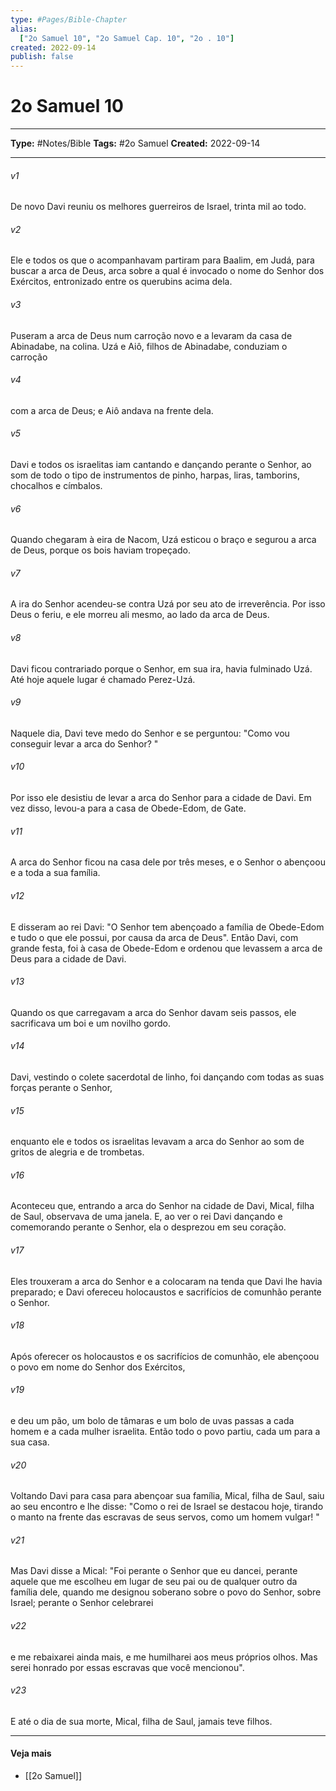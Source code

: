 ```yaml
---
type: #Pages/Bible-Chapter
alias:
  ["2o Samuel 10", "2o Samuel Cap. 10", "2o . 10"]
created: 2022-09-14
publish: false
---
```


# 2o Samuel 10

---

**Type:** #Notes/Bible
**Tags:** #2o Samuel
**Created:** 2022-09-14

---

###### v1
De novo Davi reuniu os melhores guerreiros de Israel, trinta mil ao todo.
###### v2
Ele e todos os que o acompanhavam partiram para Baalim, em Judá, para buscar a arca de Deus, arca sobre a qual é invocado o nome do Senhor dos Exércitos, entronizado entre os querubins acima dela.
###### v3
Puseram a arca de Deus num carroção novo e a levaram da casa de Abinadabe, na colina. Uzá e Aiô, filhos de Abinadabe, conduziam o carroção
###### v4
com a arca de Deus; e Aiô andava na frente dela.
###### v5
Davi e todos os israelitas iam cantando e dançando perante o Senhor, ao som de todo o tipo de instrumentos de pinho, harpas, liras, tamborins, chocalhos e címbalos.
###### v6
Quando chegaram à eira de Nacom, Uzá esticou o braço e segurou a arca de Deus, porque os bois haviam tropeçado.
###### v7
A ira do Senhor acendeu-se contra Uzá por seu ato de irreverência. Por isso Deus o feriu, e ele morreu ali mesmo, ao lado da arca de Deus.
###### v8
Davi ficou contrariado porque o Senhor, em sua ira, havia fulminado Uzá. Até hoje aquele lugar é chamado Perez-Uzá.
###### v9
Naquele dia, Davi teve medo do Senhor e se perguntou: "Como vou conseguir levar a arca do Senhor? "
###### v10
Por isso ele desistiu de levar a arca do Senhor para a cidade de Davi. Em vez disso, levou-a para a casa de Obede-Edom, de Gate.
###### v11
A arca do Senhor ficou na casa dele por três meses, e o Senhor o abençoou e a toda a sua família.
###### v12
E disseram ao rei Davi: "O Senhor tem abençoado a família de Obede-Edom e tudo o que ele possui, por causa da arca de Deus". Então Davi, com grande festa, foi à casa de Obede-Edom e ordenou que levassem a arca de Deus para a cidade de Davi.
###### v13
Quando os que carregavam a arca do Senhor davam seis passos, ele sacrificava um boi e um novilho gordo.
###### v14
Davi, vestindo o colete sacerdotal de linho, foi dançando com todas as suas forças perante o Senhor,
###### v15
enquanto ele e todos os israelitas levavam a arca do Senhor ao som de gritos de alegria e de trombetas.
###### v16
Aconteceu que, entrando a arca do Senhor na cidade de Davi, Mical, filha de Saul, observava de uma janela. E, ao ver o rei Davi dançando e comemorando perante o Senhor, ela o desprezou em seu coração.
###### v17
Eles trouxeram a arca do Senhor e a colocaram na tenda que Davi lhe havia preparado; e Davi ofereceu holocaustos e sacrifícios de comunhão perante o Senhor.
###### v18
Após oferecer os holocaustos e os sacrifícios de comunhão, ele abençoou o povo em nome do Senhor dos Exércitos,
###### v19
e deu um pão, um bolo de tâmaras e um bolo de uvas passas a cada homem e a cada mulher israelita. Então todo o povo partiu, cada um para a sua casa.
###### v20
Voltando Davi para casa para abençoar sua família, Mical, filha de Saul, saiu ao seu encontro e lhe disse: "Como o rei de Israel se destacou hoje, tirando o manto na frente das escravas de seus servos, como um homem vulgar! "
###### v21
Mas Davi disse a Mical: "Foi perante o Senhor que eu dancei, perante aquele que me escolheu em lugar de seu pai ou de qualquer outro da família dele, quando me designou soberano sobre o povo do Senhor, sobre Israel; perante o Senhor celebrarei
###### v22
e me rebaixarei ainda mais, e me humilharei aos meus próprios olhos. Mas serei honrado por essas escravas que você mencionou".
###### v23
E até o dia de sua morte, Mical, filha de Saul, jamais teve filhos.


---

#### Veja mais

- [[2o Samuel]]
